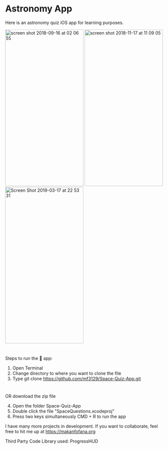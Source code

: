 # Astronomy App

Here is an astronomy quiz iOS app for learning purposes. 


<img width="250" height="500" alt="screen shot 2018-09-16 at 02 06 55" src="https://user-images.githubusercontent.com/43025563/48663045-6fe37780-ea58-11e8-8af7-6ca316f57daa.png"> <img  width="250" height="500" alt="screen shot 2018-11-17 at 11 09 05" src="https://media.giphy.com/media/1BgsR76YEOzExdO8dq/giphy.gif"><img  width="250" height="500" alt="Screen Shot 2019-03-17 at 22 53 31" src="https://user-images.githubusercontent.com/43025563/54503896-b0b8a380-4907-11e9-8ed9-8c3926bd3958.png">




#
#


Steps to run the 📱 app:

1. Open Terminal
2. Change directory to where you want to clone the file
3. Type git clone https://github.com/mf3129/Space-Quiz-App.git

#
#
OR download the zip file


4. Open the folder Space-Quiz-App
5. Double click the file "SpaceQuestions.xcodeproj"
6. Press two keys simultaneously CMD + R to run the app


I have many more projects in development. If you want to collaborate, feel free to hit me up at https://makanfofana.org

Third Party Code Library used: ProgressHUD

